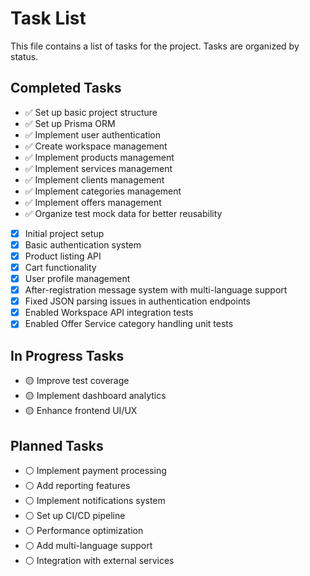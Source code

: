 # Task List

This file contains a list of tasks for the project. Tasks are organized by status.

## Completed Tasks

- ✅ Set up basic project structure
- ✅ Set up Prisma ORM
- ✅ Implement user authentication
- ✅ Create workspace management
- ✅ Implement products management
- ✅ Implement services management
- ✅ Implement clients management
- ✅ Implement categories management
- ✅ Implement offers management
- ✅ Organize test mock data for better reusability
- [x] Initial project setup
- [x] Basic authentication system
- [x] Product listing API
- [x] Cart functionality
- [x] User profile management
- [x] After-registration message system with multi-language support
- [x] Fixed JSON parsing issues in authentication endpoints
- [x] Enabled Workspace API integration tests
- [x] Enabled Offer Service category handling unit tests

## In Progress Tasks

- 🟡 Improve test coverage
- 🟡 Implement dashboard analytics
- 🟡 Enhance frontend UI/UX

## Planned Tasks

- ⚪ Implement payment processing
- ⚪ Add reporting features
- ⚪ Implement notifications system
- ⚪ Set up CI/CD pipeline
- ⚪ Performance optimization
- ⚪ Add multi-language support
- ⚪ Integration with external services 